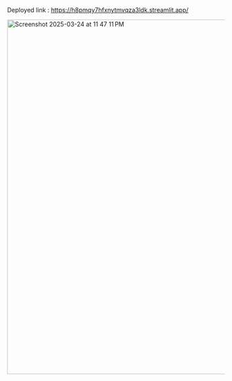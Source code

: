 Deployed link : https://h8pmqy7hfxnytmvqza3ldk.streamlit.app/

<img width="822" alt="Screenshot 2025-03-24 at 11 47 11 PM" src="https://github.com/user-attachments/assets/2007c868-0032-495e-894c-96a2976fbfb7" />
